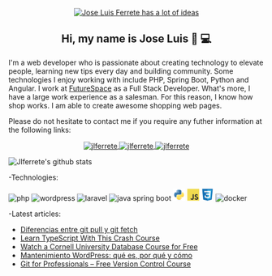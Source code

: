 <!-- [![Jose Luis Ferrete has a lot of ideas.](https://train-eze.com/wp-content/uploads/2018/09/under-construction-2891888_1920-1-1600x800.jpg "We're working on our new Github profile. Stay tuned.")](https://jlferrete.com) -->

<p align="center">
	<a href="https://jlferrete.com"><img src="https://jlferrete.com/wp-content/uploads/2020/07/jlferrete-optimize.gif" alt="Jose Luis Ferrete has a lot of ideas"/></a>
</p>

<h2 align="center">Hi, my name is Jose Luis 👋 💻 </h2>

I'm a web developer who is passionate about creating technology to elevate people, learning new tips every day and building community. Some technologies I enjoy working with include PHP, Spring Boot, Python and Angular. I work at [FutureSpace](https://www.futurespace.es/) as a Full Stack Developer. What's more, I have a large work experience as a salesman. For this reason, I know how shop works. I am able to create awesome shopping web pages.

Please do not hesitate to contact me if you require any futher information at the following links:

<p align="center">
  <a href="https://jlferrete.com" target="blank">
    <img align="center" src="https://cdn.jsdelivr.net/npm/simple-icons@3.0.1/icons/firefox.svg" alt="jlferrete" height="24px" width="24px" />
  </a>
  <a href="https://twitter.com/jlferrete" target="blank">
    <img align="center" src="https://cdn.jsdelivr.net/npm/simple-icons@3.0.1/icons/linkedin.svg" alt="jlferrete" height="24px" width="24px" />
  </a>
  <a href="https://twitter.com/jlferrete" target="blank">
    <img align="center" src="https://cdn.jsdelivr.net/npm/simple-icons@3.0.1/icons/twitter.svg" alt="jlferrete" height="24px" width="24px" />
  </a>
</p>

![Jlferrete's github stats](https://github-readme-stats.vercel.app/api?username=jlferrete&show_icons=true&theme=dark)

<p align="left">-Technologies:</p>
<p align="left">
  <img src="https://github.com/konpa/devicon/blob/master/icons/php/php-original.svg" alt="php" width="24px" height="24px"/>
  <img src="https://github.com/konpa/devicon/blob/master/icons/wordpress/wordpress-original.svg" alt="wordpress" width="24px" height="24px"/>
  <img src="https://github.com/konpa/devicon/blob/master/icons/laravel/laravel-plain-wordmark.svg" alt="laravel" width="24px" height="24px"/>
  <img src="https://github.com/konpa/devicon/blob/master/icons/java/java-original-wordmark.svg" alt="java spring boot" width="24px" height="24px"/>
  <img src="https://github.com/devicons/devicon/blob/master/icons/python/python-original.svg" alt="python" width="24px" height="24px"/>
  <img src="https://github.com/devicons/devicon/blob/master/icons/javascript/javascript-original.svg" alt="javascript" width="24px" height="24px"/>
  <img src="https://github.com/devicons/devicon/blob/master/icons/css3/css3-original.svg" alt="css3" width="24px" height="24px"/>
  <img src="https://github.com/konpa/devicon/blob/master/icons/docker/docker-original-wordmark.svg" alt="docker" width="24px" height="24px"/>
</p>

-Latest articles: 
- [Diferencias entre git pull y git fetch](https://jlferrete.com/blog/diferencias-entre-git-pull-y-git-fetch/)
- [Learn TypeScript With This Crash Course](https://jlferrete.com/blog/learn-typescript-with-this-crash-course/)
- [Watch a Cornell University Database Course for Free](https://jlferrete.com/blog/watch-a-cornell-university-database-course-for-free/)
- [Mantenimiento WordPress: qué es, por qué y cómo](https://jlferrete.com/blog/mantenimiento-wordpress-que-es-por-que-y-como/)
- [Git for Professionals – Free Version Control Course](https://jlferrete.com/blog/git-for-professionals-free-version-control-course/)

